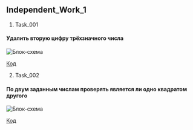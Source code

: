 ## Independent_Work_1

1. Task_001
#### Удалить вторую цифру трёхзначного числа

![Блок-схема](task_001/diagram.drawio.png)

[Код](task_001/Program.cs)

2. Task_002
#### По двум заданным числам проверять является ли одно квадратом другого

![Блок-схема](task_002/diagram.drawio.png)

[Код](task_002/Program.cs)
